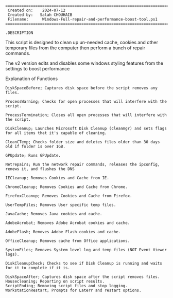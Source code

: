 
	===========================================================================
	 Created on:   	2024-07-12
	 Created by:   Salah CHOUHAIB
	 Filename:     	Windows-Full-repair-and-performance-boost-tool.ps1
	===========================================================================
 
	.DESCRIPTION
 
		
  This script is designed to clean up un-needed cache, cookies and other temporary files from the computer then perform a bunch of repair commands. 
  
  The v2 version edits and disables some windows styling features from the settings to boost performance
  
Explanation of Functions



	DiskSpaceBefore; Captures disk space before the script removes any files.

	ProcessWarning; Checks for open processes that will interfere with the script.

	ProcessTermination; Closes all open processes that will interfere with the script.
	
	DiskCleanup; Launches Microsoft Disk Cleanup (cleanmgr) and sets flags for all items that it's capable of cleaning.
	
	CleanCTemp; Checks folder size and deletes files older than 30 days old if folder is over 1GB.
	
	GPUpdate; Runs GPUpdate.
	
	Netrepairs; Run the network repair commands, releases the ipconfig, renews it, and flushes the DNS
	
	IECleanup; Removes Cookies and Cache from IE.
	
	ChromeCleanup; Removes Cookies and Cache from Chrome.
	
	FirefoxCleanup; Removes Cookies and Cache from Firefox.
	
	UserTempFiles; Removes User specific temp files.
	
	JavaCache; Removes Java cookies and cache.
	
	AdobeAcrobat; Removes Adobe Acrobat cookies and cache.
	
	AdobeFlash; Removes Adobe Flash cookies and cache.
	
	OfficeCleanup; Removes cache from Office applications.
	
	SystemFiles; Removes System level log and temp files (NOT Event Viewer logs).
	
	DiskCleanupCheck; Checks to see if Disk Cleanup is running and waits for it to complete if it is.
	
	DiskSpaceAfter; Captures disk space after the script removes files.
	Housecleaning; Reporting on script results.
	ScriptEnding; Removing script files and stop logging.
	WorkstationRestart; Prompts for Laterr and restart options.
